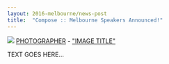 ```yaml
---
layout: 2016-melbourne/news-post
title:  "Compose :: Melbourne Speakers Announced!"
---
```


<p class="attribution">
	<img src="images/" class="image fit" />
	<a href="">PHOTOGRAPHER</a> -
	<a href="">"IMAGE TITLE"</a>
</p>

TEXT GOES HERE...
